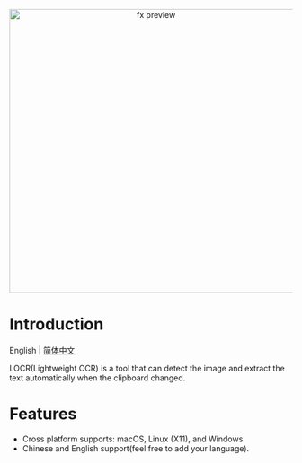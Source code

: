 <p align="center">
     <img src="https://github.com/dmzlingyin/LOCR/blob/main/docs/demo.gif" width="506" alt="fx preview">
</p>

# Introduction

English | [简体中文](README_zh-CN.md)

LOCR(Lightweight OCR) is a tool that can detect the image and extract the text automatically when the clipboard changed.

# Features
* Cross platform supports: macOS, Linux (X11), and Windows
* Chinese and English support(feel free to add your language).